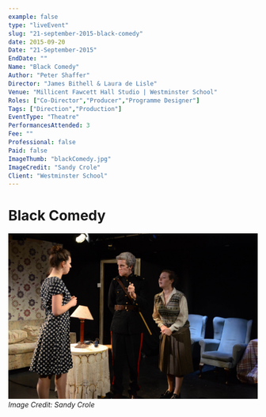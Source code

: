 ```yaml
---
example: false
type: "liveEvent"
slug: "21-september-2015-black-comedy"
date: 2015-09-20
Date: "21-September-2015"
EndDate: ""
Name: "Black Comedy"
Author: "Peter Shaffer"
Director: "James Bithell & Laura de Lisle"
Venue: "Millicent Fawcett Hall Studio | Westminster School"
Roles: ["Co-Director","Producer","Programme Designer"]
Tags: ["Direction","Production"]
EventType: "Theatre"
PerformancesAttended: 3
Fee: ""
Professional: false
Paid: false
ImageThumb: "blackComedy.jpg"
ImageCredit: "Sandy Crole"
Client: "Westminster School"
---
```


# Black Comedy

![Image by Sandy Crole](./images/blackComedy.jpg)
*Image Credit: Sandy Crole*

